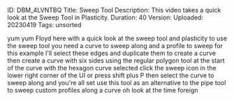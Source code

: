 ID: DBM_4LVNTBQ
Title: Sweep Tool
Description: This video takes a quick look at the Sweep Tool in Plasticity.
Duration: 40
Version: 
Uploaded: 20230419
Tags: unsorted

yum yum Floyd here with a quick look at
the sweep tool and plasticity to use the
sweep tool you need a curve to sweep
along and a profile to sweep for this
example I'll select these edges and
duplicate them to create a curve then
create a curve with six sides using the
regular polygon tool at the start of the
curve with the hexagon curve selected
click the sweep icon in the lower right
corner of the UI or press shift plus P
then select the curve to sweep along and
you're all set use this tool as an
alternative to the pipe tool to sweep
custom profiles along a curve oh look at
the time
foreign
